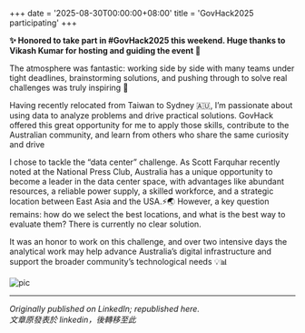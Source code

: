 +++
date = '2025-08-30T00:00:00+08:00'
title = 'GovHack2025 participating'
+++

**✨ Honored to take part in #GovHack2025 this weekend. Huge thanks to Vikash Kumar for hosting and guiding the event 🙏**

The atmosphere was fantastic: working side by side with many teams under tight deadlines, brainstorming solutions, and pushing through to solve real challenges was truly inspiring 🚀

Having recently relocated from Taiwan to Sydney 🇦🇺, I’m passionate about using data to analyze problems and drive practical solutions. GovHack offered this great opportunity for me to apply those skills, contribute to the Australian community, and learn from others who share the same curiosity and drive

I chose to tackle the “data center” challenge. As Scott Farquhar recently noted at the National Press Club, Australia has a unique opportunity to become a leader in the data center space, with advantages like abundant resources, a reliable power supply, a skilled workforce, and a strategic location between East Asia and the USA.⚡️🌏 However, a key question remains: how do we select the best locations, and what is the best way to evaluate them? There is currently no clear solution.

It was an honor to work on this challenge, and over two intensive days the analytical work may help advance Australia’s digital infrastructure and support the broader community’s technological needs 💡📊

![pic](pic.png)

---
*Originally published on LinkedIn; republished here.* <br>
*文章原發表於 linkedin，後轉移至此*

